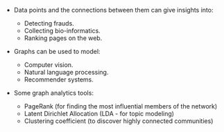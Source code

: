 + Data points and the connections between them can give insights into:
	- Detecting frauds.
	- Collecting bio-informatics.
	- Ranking pages on the web.

+ Graphs can be used to model:
	- Computer vision.
	- Natural language processing.
	- Recommender systems.

+ Some graph analytics tools:
	- PageRank (for finding the most influential members of the network)
	- Latent Dirichlet Allocation (LDA - for topic modeling)
	- Clustering coefficient (to discover highly connected communities)